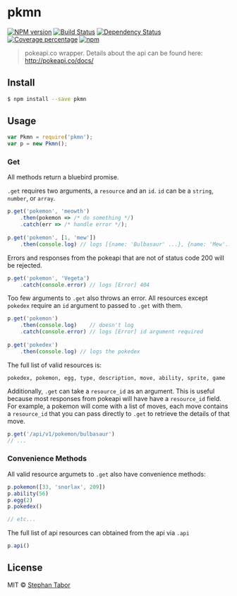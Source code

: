 # pkmn  
[![NPM version][npm-image]][npm-url] [![Build Status][travis-image]][travis-url] [![Dependency Status][daviddm-image]][daviddm-url] [![Coverage percentage][coveralls-image]][coveralls-url] [![npm](https://img.shields.io/npm/dt/pkmn.svg)]()
> pokeapi.co wrapper. Details about the api can be found here: http://pokeapi.co/docs/


## Install

```sh
$ npm install --save pkmn
```


## Usage

```js
var Pkmn = require('pkmn');
var p = new Pkmn();
```

### Get
All methods return a bluebird promise.

`.get` requires two arguments, a `resource` and an `id`. `id` can be a `string`, `number`, or `array`.

```js
p.get('pokemon', 'meowth')
    .then(pokemon => /* do something */)
    .catch(err => /* handle error */);
    
p.get('pokemon', [1, 'mew'])
    .then(console.log) // logs [{name: 'Bulbasaur' ...}, {name: 'Mew'...}]
```

Errors and responses from the pokeapi that are not of status code 200 will
be rejected.

```js
p.get('pokemon', 'Vegeta')
    .catch(console.error) // logs [Error] 404
```

Too few arguments to `.get` also throws an error. All resources except `pokedex` require an `id` argument to passed to `.get` with them. 

```js    
p.get('pokemon')
    .then(console.log)    // doesn't log
    .catch(console.error) // logs [Error] id argument required
    
p.get('pokedex')
    .then(console.log) // logs the pokedex
```

The full list of valid resources is: 

```
pokedex, pokemon, egg, type, description, move, ability, sprite, game
```

Additionally, `.get` can take a `resource_id` as an argument. This is useful because most responses from pokeapi will have have a `resource_id` field. For example, a pokemon will come with a list of moves, each move contains a `resource_id` that you can pass directly to `.get` to retrieve the details of that move.

```js
p.get('/api/v1/pokemon/bulbasaur')
// ...
```


### Convenience Methods

All valid resource argumets to `.get` also have convenience methods: 

```js
p.pokemon([33, 'snorlax', 209])
p.ability(56)
p.egg(2)
p.pokedex()

// etc...
```

The full list of api resources can obtained from the api via `.api`

```js
p.api()
```

## License

MIT © [Stephan Tabor](http://stephantabor.com)

[npm-image]: https://badge.fury.io/js/pkmn.svg
[npm-url]: https://npmjs.org/package/pkmn
[travis-image]: https://travis-ci.org/stephantabor/pkmn.svg?branch=master
[travis-url]: https://travis-ci.org/stephantabor/pkmn
[daviddm-image]: https://david-dm.org/stephantabor/pkmn.svg?theme=shields.io
[daviddm-url]: https://david-dm.org/stephantabor/pkmn
[coveralls-image]: https://coveralls.io/repos/stephantabor/pkmn/badge.svg
[coveralls-url]: https://coveralls.io/r/stephantabor/pkmn
